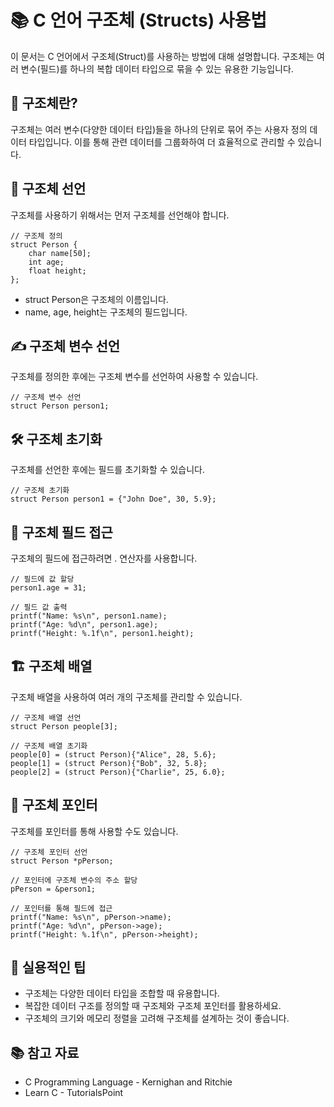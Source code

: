 # 📚 C 언어 구조체 (Structs) 사용법
이 문서는 C 언어에서 구조체(Struct)를 사용하는 방법에 대해 설명합니다. 구조체는 여러 변수(필드)를 하나의 복합 데이터 타입으로 묶을 수 있는 유용한 기능입니다.

## 🧩 구조체란?
구조체는 여러 변수(다양한 데이터 타입)들을 하나의 단위로 묶어 주는 사용자 정의 데이터 타입입니다. 이를 통해 관련 데이터를 그룹화하여 더 효율적으로 관리할 수 있습니다.

## 📜 구조체 선언
구조체를 사용하기 위해서는 먼저 구조체를 선언해야 합니다.
```
// 구조체 정의
struct Person {
    char name[50];
    int age;
    float height;
};
```
- struct Person은 구조체의 이름입니다.
- name, age, height는 구조체의 필드입니다.

## ✍️ 구조체 변수 선언
구조체를 정의한 후에는 구조체 변수를 선언하여 사용할 수 있습니다.
```
// 구조체 변수 선언
struct Person person1;
```
## 🛠️ 구조체 초기화
구조체를 선언한 후에는 필드를 초기화할 수 있습니다.
```
// 구조체 초기화
struct Person person1 = {"John Doe", 30, 5.9};
```
## 🚀 구조체 필드 접근
구조체의 필드에 접근하려면 . 연산자를 사용합니다.
```
// 필드에 값 할당
person1.age = 31;

// 필드 값 출력
printf("Name: %s\n", person1.name);
printf("Age: %d\n", person1.age);
printf("Height: %.1f\n", person1.height);

```
## 🏗️ 구조체 배열

구조체 배열을 사용하여 여러 개의 구조체를 관리할 수 있습니다.
```
// 구조체 배열 선언
struct Person people[3];

// 구조체 배열 초기화
people[0] = (struct Person){"Alice", 28, 5.6};
people[1] = (struct Person){"Bob", 32, 5.8};
people[2] = (struct Person){"Charlie", 25, 6.0};

```
## 📌 구조체 포인터
구조체를 포인터를 통해 사용할 수도 있습니다.
```
// 구조체 포인터 선언
struct Person *pPerson;

// 포인터에 구조체 변수의 주소 할당
pPerson = &person1;

// 포인터를 통해 필드에 접근
printf("Name: %s\n", pPerson->name);
printf("Age: %d\n", pPerson->age);
printf("Height: %.1f\n", pPerson->height);
```
## 🧰 실용적인 팁

- 구조체는 다양한 데이터 타입을 조합할 때 유용합니다.
- 복잡한 데이터 구조를 정의할 때 구조체와 구조체 포인터를 활용하세요.
- 구조체의 크기와 메모리 정렬을 고려해 구조체를 설계하는 것이 좋습니다.

## 📚 참고 자료

- C Programming Language - Kernighan and Ritchie
- Learn C - TutorialsPoint
